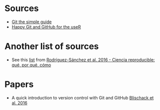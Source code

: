 # Sources 
* [Git the simple guide](http://rogerdudler.github.io/git-guide/)
* [Happy Git and GitHub for the useR](http://happygitwithr.com/) 


# Another list of sources 
* See this [list](https://github.com/ecoinfAEET/Reproducibilidad/blob/master/Recursos.Rmd) from [Rodríguez-Sánchez et al. 2016 - Ciencia reproducible: qué, por qué, cómo](http://doi.org/10.7818/ECOS.2016.25-2.11) 

# Papers
* A quick introduction to version control with Git and GitHub [Blischack et al. 2016](http://journals.plos.org/ploscompbiol/article?id=10.1371/journal.pcbi.1004668)
